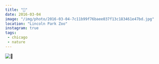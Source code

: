 ```yaml
---
title: "🐯"
date: 2016-03-04
image: "/img/photo/2016-03-04-7c11b99f76baee037f13c183461e47bd.jpg"
location: "Lincoln Park Zoo"
instagram: true
tags:
 - chicago
 - nature
---
```


![🐯](/img/photo/2016-03-04-7c11b99f76baee037f13c183461e47bd.jpg)
